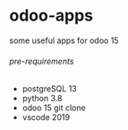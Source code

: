 # odoo-apps
some useful apps for odoo 15

###### pre-requirements
+ postgreSQL 13
+ python 3.8
+ odoo 15 git clone
+ vscode 2019
